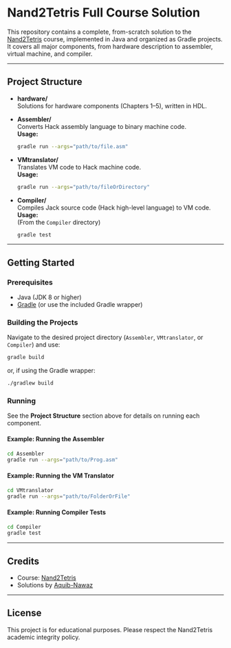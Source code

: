 # Nand2Tetris Full Course Solution

This repository contains a complete, from-scratch solution to the [Nand2Tetris](https://www.nand2tetris.org/) course, implemented in Java and organized as Gradle projects. It covers all major components, from hardware description to assembler, virtual machine, and compiler.

---

## Project Structure

- **hardware/**  
  Solutions for hardware components (Chapters 1–5), written in HDL.

- **Assembler/**  
  Converts Hack assembly language to binary machine code.  
  **Usage:**  
  ```sh
  gradle run --args="path/to/file.asm"
  ```

- **VMtranslator/**  
  Translates VM code to Hack machine code.  
  **Usage:**  
  ```sh
  gradle run --args="path/to/fileOrDirectory"
  ```

- **Compiler/**  
  Compiles Jack source code (Hack high-level language) to VM code.  
  **Usage:**  
  (From the `Compiler` directory)  
  ```sh
  gradle test
  ```

---

## Getting Started

### Prerequisites

- Java (JDK 8 or higher)
- [Gradle](https://gradle.org/) (or use the included Gradle wrapper)

### Building the Projects

Navigate to the desired project directory (`Assembler`, `VMtranslator`, or `Compiler`) and use:

```sh
gradle build
```
or, if using the Gradle wrapper:
```sh
./gradlew build
```

### Running

See the **Project Structure** section above for details on running each component.

#### Example: Running the Assembler

```sh
cd Assembler
gradle run --args="path/to/Prog.asm"
```

#### Example: Running the VM Translator

```sh
cd VMtranslator
gradle run --args="path/to/FolderOrFile"
```

#### Example: Running Compiler Tests

```sh
cd Compiler
gradle test
```

---

## Credits

- Course: [Nand2Tetris](https://www.nand2tetris.org/)
- Solutions by [Aquib-Nawaz](https://github.com/Aquib-Nawaz)

---

## License

This project is for educational purposes. Please respect the Nand2Tetris academic integrity policy.
